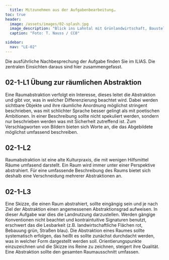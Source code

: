 ```yaml
---
  title: Mitzunehmen aus der Aufgabenbearbeitung…
toc: true
header:
  image: /assets/images/02-splash.jpg
  image_description: "Blick ins Lahntal mit Grünlandwirtschaft, Baustelle für Stromtrassen und Regenbogen."
  caption: "Foto: T. Nauss / CC0"

sidebar:
  nav: "LE-02"    
---
```


Die ausführliche Nachbesprechung der Aufgabe finden Sie im ILIAS. Die zentralen Einsichten daraus sind hier zusammengefasst.

## 02-1-L1 Übung zur räumlichen Abstraktion

Eine Raumabstraktion verfolgt ein Interesse, dieses leitet die Abstraktion und gibt vor, was in welcher Differenzierung beachtet wird. Dabei werden sichtbare Objekte und ihre räumliche Anordnung möglichst stringent beschrieben, was mit schlichter Sprache besser gelingt als mit poetischen Ambitionen. In einer Beschreibung sollte nicht spekuliert werden, sondern nur beschrieben werden was mit Sicherheit zutreffend ist. Zum Verschlagworten von Bildern bieten sich Worte an, die das Abgebildete möglichst umfassend beschreiben.


## 02-1-L2

Raumabstraktion ist eine alte Kulturpraxis, die mit wenigen Hilfsmittel Räume umfasend darstellt. Ein Raum wird immer unter einer Perspektive abstrahiert. Für eine umfassende Beschreibung des Raums bietet sich deshalb eine Verschneidung mehrerer Abstraktionen an.


## 02-1-L3

Eine Skizze, die einen Raum abstrahiert, sollte eingängig sein und je nach Ziel der Abstraktion einen angemessenen Abstraktionsgrad aufweisen. In dieser Aufgabe war dies die Landnutzung darzustellen. Werden gängige Konventionen nicht beachtet und kontraintuitive Signaturen benutzt, erschwert das die Lesbarkeit (z.B. landwirtschaftliche Flächen rot, Bebauung grün, Straßen blau). Die Abstraktion eines Raumes sollte systematisch erfolgen, das heißt es sollte zunächst durchdacht werden, was in welcher Form dargestellt werden soll. Orientierungspunkte einzuzeichnen und die Skizze ins Reine zu zeichnen, steigert ihre Qualität. Eine Abstraktion sollte den gesamten Raumausschnitt umfassen.

